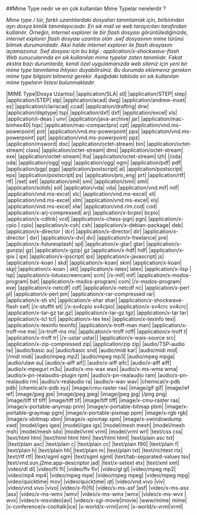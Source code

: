 ##Mime Type nedir ve en çok kullanılan Mime Typelar nerelerdir ?

*Mime type / tür, farklı uzantılardaki dosyaları tanımlamak için, birbirinden ayrı dosya kimlik tanımlayıcısıdır. En sık mail ve web tarayıcıları tarafından kullanılır. Örneğin, internet explorer ile bir flash dosyası görüntülediğinizde, internet explorer flash dosyası uzantısı olan .swf dosyasının mime türünü bilmek durumundadir. Aksi halde internet explorer ile flash dosyasını açamazsınız. Swf dosyası için bu bilgi : application/x-shockwave-flash Web sunucularında en sık kullanılan mime typelar zaten tanımlıdır. Fakat ekstra bazı durumlarda, kendi özel uygulamanızda web siteniz için yeni bir mime type tanımlama ihtiyacı duyabilirsiniz. Bu durumda eklemeniz gereken mime type bilgisini bilmeniz gerekir. Aşağıdaki tabloda en sık kullanılan mime typeların listesi bulunmaktadır.*


|MIME Type|Dosya Uzantısı|
|application/SLA|	                stl|
|application/STEP|	            step|
|application/STEP|	            stp|
|application/acad|	            dwg|
|application/andrew-inset|	    ez|
|application/clariscad|	        ccad|
|application/drafting|	        drw|
|application/dsptype|	            tsp|
|application/dxf|	                dxf|
|application/excel|	            xls|
|application/i-deas	|            unv|
|application/java-archive|	    jar|
|application/mac-binhex40|	    hqx|
|application/mac-compactpro|	    cpt|
|application/vnd.ms-powerpoint|	pot|
|application/vnd.ms-powerpoint|	pps|
|application/vnd.ms-powerpoint|	ppt|
|application/vnd.ms-powerpoint|	ppz|
|application/msword|	            doc|
|application/octet-stream|	    bin|
|application/octet-stream|	    class|
|application/octet-stream|	    dms|
|application/octet-stream|	    exe|
|application/octet-stream|	    lha|
|application/octet-stream|	    lzh|
|/oda|	                oda|
|application/ogg|	                ogg|
|application/ogg|	                ogm|
|application/pdf|             	pdf|
|application/pgp|	                pgp|
|application/postscript|	        ai|
|application/postscript|	        eps|
|application/postscript|	        ps|
|application/pro_eng|	            prt|
|application/rtf|	                rtf|
|/set|	                set|
|application/smil|	            smi|
|application/smil|	            smil|
|application/solids|	            sol|
|application/vda|	                vda|
|application/vnd.mif|	            mif|
|application/vnd.ms-excel|	    xlc|
|application/vnd.ms-excel|	    xll|
|application/vnd.ms-excel|	    xlm|
|application/vnd.ms-excel|	    xls|
|application/vnd.ms-excel|	    xlw|
|application/vnd.rim.cod|	        cod|
|application/x-arj-compressed|	arj|
|application/x-bcpio|	            bcpio|
|application/x-cdlink|	        vcd|
|application/x-chess-pgn|	        pgn|
|application/x-cpio |         	cpio|
|application/x-csh|	            csh|
|application/x-debian-package|	deb|
|application/x-director	|        dcr|
|application/x-director|	        dir|
|application/x-director	|        dxr|
|application/x-dvi|	            dvi|
|application/x-freelance|	        pre|
|application/x-futuresplash|	    spl|
|application/x-gtar|	            gtar|
|application/x-gunzip|	        gz|
|application/x-gzip|	            gz
|application/x-hdf|	            hdf|
|application/x-ipix	|            ipx|
|application/x-ipscript|	        ips|
|application/x-javascript|	    js|
|application/x-koan	|            skd|
|application/x-koan|	            skm|
|application/x-koan|	            skp|
|application/x-koan	|            skt|
|application/x-latex|	            latex|
|application/x-lisp	|            lsp|
|application/x-lotusscreencam|	scm|
|/x-mif|	            mif|
|application/x-msdos-program|	    bat|
|application/x-msdos-program|	    com|
|/x-msdos-program|	    exe|
|application/x-netcdf|	        cdf|
|application/x-netcdf	        nc|
|application/x-perl	            pl|
|application/x-perl	            pm|
|application/x-rar-compressed	rar|
|application/x-sh	            sh|
|application/x-shar	            shar|
|application/x-shockwave-flash	swf|
|/x-stuffit	        sit|
|/x-sv4cpio	        sv4cpio|
|application/x-sv4crc	        sv4crc|
|application/x-tar-gz	        tar.gz|
|application/x-tar-gz	        tgz|
|application/x-tar	            tar|
|application/x-tcl	            tcl|
|application/x-tex	            tex|
|application/x-texinfo	        texi|
|application/x-texinfo	        texinfo|
|application/x-troff-man	        man|
|application/x-troff-me	        me|
|/x-troff-ms	        ms|
|application/x-troff	            roff|
|application/x-troff	            t|
|application/x-troff         	tr|
|/x-ustar	            ustar||
|application/x-wais-source	    src|
|application/x-zip-compressed	zip|
|application/zip	                zip|
|audio/TSP-audio	                tsi|
|audio/basic	                    au|
|audio/basic	                    snd|
|audio/midi	                    kar|
|audio/midi	                    mid|
|/midi	                    midi|
|audio/mpeg	                    mp2|
|audio/mpeg	                    mp3|
|audio/mpeg	                    mpga|
|audio/ulaw	                    au|
|audio/x-aiff	                aif||
|audio/x-aiff	                aifc|
|audio/x-aiff	                aiff|
|audio/x-mpegurl	                m3u|
|audio/x-ms-wax	                wax|
|audio/x-ms-wma              	wma|
|audio/x-pn-realaudio-plugin	    rpm|
|audio/x-pn-realaudio	        ram|
|audio/x-pn-realaudio	        rm|
|audio/x-realaudio	            ra|
|audio/x-wav	                    wav|
|chemical/x-pdb	                pdb|
|chemical/x-pdb	                xyz|
|image/cmu-raster	            ras|
|image/gif	                    gif|
|image/ief	                    ief|
|image/jpeg	                    jpe|
|image/jpeg	                    jpeg|
|image/jpeg                  	jpg|
|/png                   	png|
|image/tiff                  	tif tiff|
|image/tiff	                    tif|
|image/tiff                  	tiff|
|image/x-cmu-raster	            ras|
|image/x-portable-anymap	        pnm|
|image/x-portable-bitmap	        pbm|
|image/x-portable-graymap	    pgm|
|image/x-portable-pixmap	        ppm|
|image/x-rgb	                    rgb|
|image/x-xbitmap	                xbm|
|image/x-xpixmap             	xpm|
|image/x-xwindowdump	            xwd|
|model/iges	                    iges|
|model/iges                   	igs|
|model/mesh                  	mesh|
|model/mesh                  	msh|
|model/mesh                  	silo|
|model/vrml                  	vrml|
|model/vrml                  	wrl|
|text/css                    	css|
|text/html	                    htm|
|text/html	                    html htm|
|text/html	                    html|
|text/plain	                    asc txt|
||text/plain	                    asc|
|text/plain	                    c|
|text/plain	                    cc|
|text/plain                  	f90|
|text/plain                  	f|
|text/plain                  	h|
|text/plain	                    hh|
|text/plain	                    m|
|text/plain	                    txt|
|text/richtext               	rtx|
|text/rtf	                    rtf|
|text/sgml	                    sgm|
|text/sgml	                    sgml|
|text/tab-separated-values	    tsv|
|text/vnd.sun.j2me.app-descriptor jad|
|text/x-setext	                etx|
|text/xml	                    xml|
|video/dl	                    dl|
|video/fli	                    fli|
|video/flv	                    flv|
|video/gl	                    gl|
|video/mpeg	                    mp2|
|video/mp4	                    mp4|
|video/mpeg	                    mpe|
|video/mpeg              	    mpeg|
|video/mpeg              	    mpg|
|video/quicktime|         	    mov|
|video/quicktime|         	    qt|
|video/vnd.vivo |viv|
|video/vnd.vivo |vivo|
|video/x-fli|fli|
|video/x-ms-asf |asf|
|video/x-ms-asx	|asx|
|video/x-ms-wmv	|wmv|
|video/x-ms-wmx	|wmx|
|video/x-ms-wvx	| wvx|
|video/x-msvideo|avi|
|video/x-sgi-movie|movie|
|www/mime| mime|
|x-conference/x-cooltalk|ice|
|x-world/x-vrml|vrm|
|x-world/x-vrml|vrml|